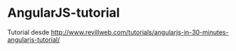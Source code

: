 # AngularJS-tutorial
Tutorial desde http://www.revillweb.com/tutorials/angularjs-in-30-minutes-angularjs-tutorial/
